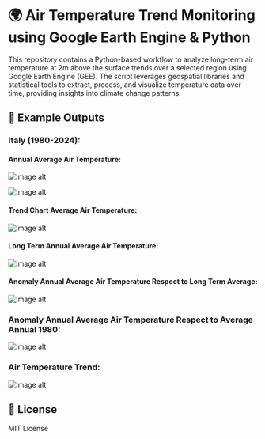 # 🌍 Air Temperature Trend Monitoring using Google Earth Engine & Python
This repository contains a Python-based workflow to analyze long-term air temperature at 2m above the surface trends over a selected region using Google Earth Engine (GEE). The script leverages geospatial libraries and statistical tools to extract, process, and visualize temperature data over time, providing insights into climate change patterns.

## 📸 Example Outputs

### Italy (1980-2024):

#### Annual Average Air Temperature:
![image alt](https://github.com/SaeidDaliriSusefi/AirTemperature-Trend-Monitoring/blob/98975e3d72711846e532f1568606eadbce87f328/Images/Yearly%20Average%20Air%20Temperature%20Italy.gif)


![image alt](https://github.com/SaeidDaliriSusefi/AirTemperature-Trend-Monitoring/blob/98975e3d72711846e532f1568606eadbce87f328/Images/Yearly%20Average%20Air%20Temperature%20Italy.png)



#### Trend Chart Average Air Temperature:
![image alt](https://github.com/SaeidDaliriSusefi/AirTemperature-Trend-Monitoring/blob/4945456e11957f9bbaeadfb536c8376c40af14a4/Images/Average%20Air%20Temperature%20trend%20over%20Italy_.gif)


#### Long Term Annual Average Air Temperature:
![image alt](https://github.com/SaeidDaliriSusefi/AirTemperature-Trend-Monitoring/blob/0ccc2830a6da297f408ea6cd0a0104234306d6ef/Images/Long%20Term%20Average%20Air%20Temperature%20Italy.png)

#### Anomaly Annual Average Air Temperature Respect to Long Term Average:
![image alt](https://github.com/SaeidDaliriSusefi/AirTemperature-Trend-Monitoring/blob/0ccc2830a6da297f408ea6cd0a0104234306d6ef/Images/Anomaly%20Yearly%20Average%20Air%20Temperature%20Respect%20to%20Long%20Term%20Average%20Italy%20(1).png)


### Anomaly Annual Average Air Temperature Respect to Average Annual 1980: 
![image alt](https://github.com/SaeidDaliriSusefi/AirTemperature-Trend-Monitoring/blob/0ccc2830a6da297f408ea6cd0a0104234306d6ef/Images/Anomaly%20Average%20Air%20Temperature%20Respect%20to%20Average%20Yearly%201980%20Italy%20(1).png)

### Air Temperature Trend:
![image alt](https://github.com/SaeidDaliriSusefi/AirTemperature-Trend-Monitoring/blob/0ccc2830a6da297f408ea6cd0a0104234306d6ef/Images/Trend%20Italy.png)



## 📜 License
MIT License



